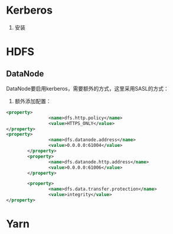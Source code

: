 # Kerberos
1. 安装


# HDFS
## DataNode
DataNode要启用kerberos，需要额外的方式，这里采用SASL的方式：

1. 额外添加配置：

```xml
<property>
                <name>dfs.http.policy</name>
                <value>HTTPS_ONLY</value>
</property>
<property>
                <name>dfs.datanode.address</name>
                <value>0.0.0.0:61004</value>
        </property>
        <property>
                <name>dfs.datanode.http.address</name>
                <value>0.0.0.0:61006</value>
        </property>

        <property>
                <name>dfs.data.transfer.protection</name>
                <value>integrity</value>
</property>
```
# Yarn